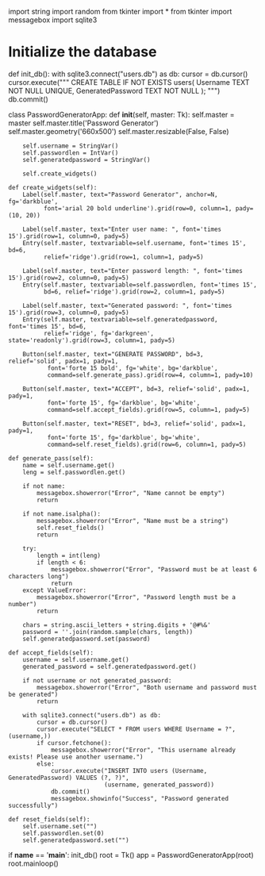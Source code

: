 import string
import random
from tkinter import *
from tkinter import messagebox
import sqlite3

# Initialize the database
def init_db():
    with sqlite3.connect("users.db") as db:
        cursor = db.cursor()
        cursor.execute("""
            CREATE TABLE IF NOT EXISTS users(
                Username TEXT NOT NULL UNIQUE, 
                GeneratedPassword TEXT NOT NULL
            );
        """)
        db.commit()

class PasswordGeneratorApp:
    def __init__(self, master: Tk):
        self.master = master
        self.master.title('Password Generator')
        self.master.geometry('660x500')
        self.master.resizable(False, False)

        self.username = StringVar()
        self.passwordlen = IntVar()
        self.generatedpassword = StringVar()

        self.create_widgets()

    def create_widgets(self):
        Label(self.master, text="Password Generator", anchor=N, fg='darkblue', 
              font='arial 20 bold underline').grid(row=0, column=1, pady=(10, 20))

        Label(self.master, text="Enter user name: ", font='times 15').grid(row=1, column=0, pady=5)
        Entry(self.master, textvariable=self.username, font='times 15', bd=6, 
              relief='ridge').grid(row=1, column=1, pady=5)

        Label(self.master, text="Enter password length: ", font='times 15').grid(row=2, column=0, pady=5)
        Entry(self.master, textvariable=self.passwordlen, font='times 15', 
              bd=6, relief='ridge').grid(row=2, column=1, pady=5)

        Label(self.master, text="Generated password: ", font='times 15').grid(row=3, column=0, pady=5)
        Entry(self.master, textvariable=self.generatedpassword, font='times 15', bd=6, 
              relief='ridge', fg='darkgreen', state='readonly').grid(row=3, column=1, pady=5)

        Button(self.master, text="GENERATE PASSWORD", bd=3, relief='solid', padx=1, pady=1, 
               font='forte 15 bold', fg='white', bg='darkblue', 
               command=self.generate_pass).grid(row=4, column=1, pady=10)

        Button(self.master, text="ACCEPT", bd=3, relief='solid', padx=1, pady=1, 
               font='forte 15', fg='darkblue', bg='white', 
               command=self.accept_fields).grid(row=5, column=1, pady=5)

        Button(self.master, text="RESET", bd=3, relief='solid', padx=1, pady=1, 
               font='forte 15', fg='darkblue', bg='white', 
               command=self.reset_fields).grid(row=6, column=1, pady=5)

    def generate_pass(self):
        name = self.username.get()
        leng = self.passwordlen.get()

        if not name:
            messagebox.showerror("Error", "Name cannot be empty")
            return

        if not name.isalpha():
            messagebox.showerror("Error", "Name must be a string")
            self.reset_fields()
            return

        try:
            length = int(leng)
            if length < 6:
                messagebox.showerror("Error", "Password must be at least 6 characters long")
                return
        except ValueError:
            messagebox.showerror("Error", "Password length must be a number")
            return

        chars = string.ascii_letters + string.digits + '@#%&'
        password = ''.join(random.sample(chars, length))
        self.generatedpassword.set(password)

    def accept_fields(self):
        username = self.username.get()
        generated_password = self.generatedpassword.get()

        if not username or not generated_password:
            messagebox.showerror("Error", "Both username and password must be generated")
            return

        with sqlite3.connect("users.db") as db:
            cursor = db.cursor()
            cursor.execute("SELECT * FROM users WHERE Username = ?", (username,))
            if cursor.fetchone():
                messagebox.showerror("Error", "This username already exists! Please use another username.")
            else:
                cursor.execute("INSERT INTO users (Username, GeneratedPassword) VALUES (?, ?)", 
                               (username, generated_password))
                db.commit()
                messagebox.showinfo("Success", "Password generated successfully")

    def reset_fields(self):
        self.username.set("")
        self.passwordlen.set(0)
        self.generatedpassword.set("")

if __name__ == '__main__':
    init_db()
    root = Tk()
    app = PasswordGeneratorApp(root)
    root.mainloop()
